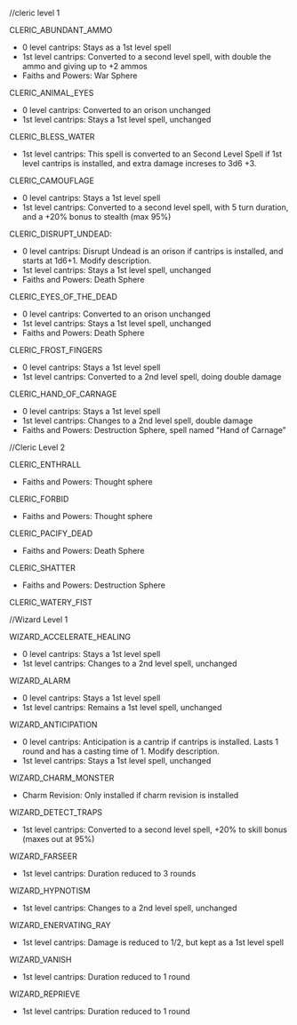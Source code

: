 //cleric level 1

CLERIC_ABUNDANT_AMMO
- 0 level cantrips: Stays as a 1st level spell
- 1st level cantrips: Converted to a second level spell, with double the ammo and giving up to +2 ammos
- Faiths and Powers: War Sphere

CLERIC_ANIMAL_EYES
- 0 level cantrips: Converted to an orison unchanged
- 1st level cantrips: Stays a 1st level spell, unchanged

CLERIC_BLESS_WATER
- 1st level cantrips: This spell is converted to an Second Level Spell if 1st level cantrips is installed, and extra damage increses to 3d6 +3.

CLERIC_CAMOUFLAGE
- 0 level cantrips: Stays a 1st level spell
- 1st level cantrips: Converted to a second level spell, with 5 turn duration, and a +20% bonus to stealth (max 95%)

CLERIC_DISRUPT_UNDEAD: 
- 0 level cantrips: Disrupt Undead is an orison if cantrips is installed, and starts at 1d6+1.  Modify description.
- 1st level cantrips: Stays a 1st level spell, unchanged
- Faiths and Powers: Death Sphere

CLERIC_EYES_OF_THE_DEAD
- 0 level cantrips: Converted to an orison unchanged
- 1st level cantrips: Stays a 1st level spell, unchanged
- Faiths and Powers: Death Sphere

CLERIC_FROST_FINGERS
- 0 level cantrips: Stays a 1st level spell
- 1st level cantrips: Converted to a 2nd level spell, doing double damage

CLERIC_HAND_OF_CARNAGE
- 0 level cantrips: Stays a 1st level spell
- 1st level cantrips: Changes to a 2nd level spell, double damage
- Faiths and Powers: Destruction Sphere, spell named "Hand of Carnage"

//Cleric Level 2

CLERIC_ENTHRALL
- Faiths and Powers: Thought sphere

CLERIC_FORBID
- Faiths and Powers: Thought sphere

CLERIC_PACIFY_DEAD
- Faiths and Powers: Death Sphere

CLERIC_SHATTER
- Faiths and Powers: Destruction Sphere 

CLERIC_WATERY_FIST



//Wizard Level 1

WIZARD_ACCELERATE_HEALING
- 0 level cantrips: Stays a 1st level spell
- 1st level cantrips: Changes to a 2nd level spell, unchanged

WIZARD_ALARM
- 0 level cantrips: Stays a 1st level spell
- 1st level cantrips: Remains a 1st level spell, unchanged

WIZARD_ANTICIPATION
- 0 level cantrips: Anticipation is a cantrip if cantrips is installed. Lasts 1 round and has a casting time of 1.  Modify description.
- 1st level cantrips: Stays a 1st level spell, unchanged

WIZARD_CHARM_MONSTER
- Charm Revision: Only installed if charm revision is installed

WIZARD_DETECT_TRAPS
- 1st level cantrips:  Converted to a second level spell, +20% to skill bonus (maxes out at 95%)

WIZARD_FARSEER
- 1st level cantrips:  Duration reduced to 3 rounds

WIZARD_HYPNOTISM
- 1st level cantrips: Changes to a 2nd level spell, unchanged

WIZARD_ENERVATING_RAY
- 1st level cantrips: Damage is reduced to 1/2, but kept as a 1st level spell

WIZARD_VANISH
- 1st level cantrips: Duration reduced to 1 round

WIZARD_REPRIEVE
- 1st level cantrips:  Duration reduced to 1 round

 